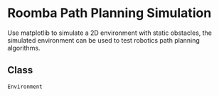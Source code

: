 # Roomba Path Planning Simulation
Use matplotlib to simulate a 2D environment with static obstacles, the simulated environment can be used to test robotics path planning algorithms.

## Class
`Environment`
